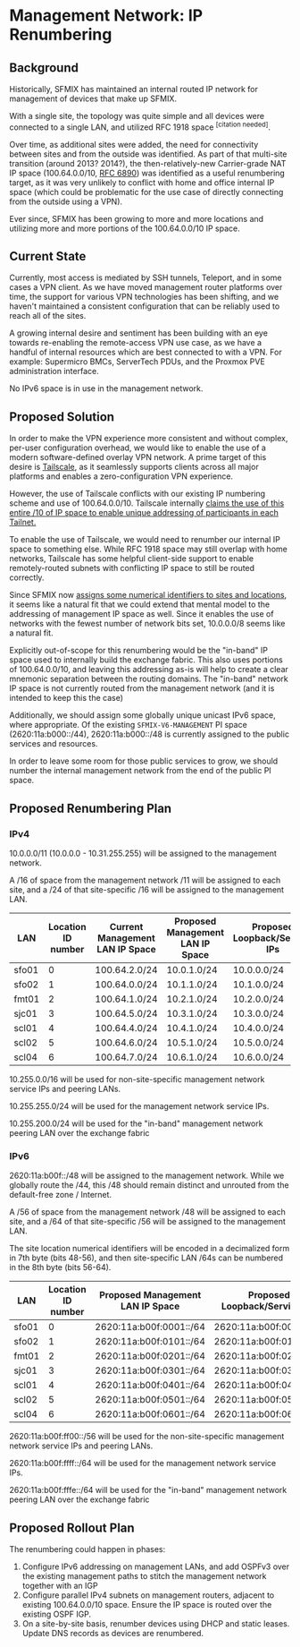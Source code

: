 # Management Network: IP Renumbering

## Background

Historically, SFMIX has maintained an internal routed IP network for management of devices that make up SFMIX. 

With a single site, the topology was quite simple and all devices were connected to a single LAN, and utilized RFC 1918 space <sup>[citation needed]</sup>.

Over time, as additional sites were added, the need for connectivity between sites and from the outside was identified. As part of that multi-site transition (around 2013? 2014?), the then-relatively-new Carrier-grade NAT IP space (100.64.0.0/10, [RFC 6890](https://datatracker.ietf.org/doc/html/rfc6890)) was identified as a useful renumbering target, as it was very unlikely to conflict with home and office internal IP space (which could be problematic for the use case of directly connecting from the outside using a VPN).

Ever since, SFMIX has been growing to more and more locations and utilizing more and more portions of the 100.64.0.0/10 IP space.

## Current State

Currently, most access is mediated by SSH tunnels, Teleport, and in some cases a VPN client. As we have moved management router platforms over time, the support for various VPN technologies has been shifting, and we haven't maintained a consistent configuration that can be reliably used to reach all of the sites.

A growing internal desire and sentiment has been building with an eye towards re-enabling the remote-access VPN use case, as we have a handful of internal resources which are best connected to with a VPN. For example: Supermicro BMCs, ServerTech PDUs, and the Proxmox PVE administration interface.

No IPv6 space is in use in the management network.

## Proposed Solution

In order to make the VPN experience more consistent and without complex, per-user configuration overhead, we would like to enable the use of a modern software-defined overlay VPN network. A prime target of this desire is [Tailscale](https://tailscale.com/), as it seamlessly supports clients across all major platforms and enables a zero-configuration VPN experience.

However, the use of Tailscale conflicts with our existing IP numbering scheme and use of 100.64.0.0/10. Tailscale internally [claims the use of this entire /10 of IP space to enable unique addressing of participants in each Tailnet.](https://tailscale.com/kb/1015/100.x-addresses)

To enable the use of Tailscale, we would need to renumber our internal IP space to something else. While RFC 1918 space may still overlap with home networks, Tailscale has some helpful client-side support to enable remotely-routed subnets with conflicting IP space to still be routed correctly.

Since SFMIX now [assigns some numerical identifiers to sites and locations](https://sfmix.org/locations/), it seems like a natural fit that we could extend that mental model to the addressing of management IP space as well.
Since it enables the use of networks with the fewest number of network bits set, 10.0.0.0/8 seems like a natural fit.

Explicitly out-of-scope for this renumbering would be the "in-band" IP space used to internally build the exchange fabric. This also uses portions of 100.64.0.0/10, and leaving this addressing as-is will help to create a clear mnemonic separation between the routing domains. The "in-band" network IP space is not currently routed from the management network (and it is intended to keep this the case)

Additionally, we should assign some globally unique unicast IPv6 space, where appropriate. Of the existing `SFMIX-V6-MANAGEMENT` PI space (2620:11a:b000::/44), 2620:11a:b000::/48 is currently assigned to the public services and resources.

In order to leave some room for those public services to grow, we should number the internal management network from the end of the public PI space.

## Proposed Renumbering Plan

### IPv4

10.0.0.0/11 (10.0.0.0 - 10.31.255.255) will be assigned to the management network.

A /16 of space from the management network /11 will be assigned to each site, and a /24 of that site-specific /16 will be assigned to the management LAN.

| LAN   | Location ID number | Current Management LAN IP Space | Proposed Management LAN IP Space | Proposed Loopback/Service IPs |
|-------|--------------------|---------------------------------|----------------------------------|-----------------------------------------|
| sfo01 | 0                  | 100.64.2.0/24                   | 10.0.1.0/24                      | 10.0.0.0/24                             |
| sfo02 | 1                  | 100.64.0.0/24                   | 10.1.1.0/24                      | 10.1.0.0/24                             |
| fmt01 | 2                  | 100.64.1.0/24                   | 10.2.1.0/24                      | 10.2.0.0/24                             |
| sjc01 | 3                  | 100.64.5.0/24                   | 10.3.1.0/24                      | 10.3.0.0/24                             |
| scl01 | 4                  | 100.64.4.0/24                   | 10.4.1.0/24                      | 10.4.0.0/24                             |
| scl02 | 5                  | 100.64.6.0/24                   | 10.5.1.0/24                      | 10.5.0.0/24                             |
| scl04 | 6                  | 100.64.7.0/24                   | 10.6.1.0/24                      | 10.6.0.0/24                             |


10.255.0.0/16 will be used for non-site-specific management network service IPs and peering LANs.

10.255.255.0/24 will be used for the management network service IPs.

10.255.200.0/24 will be used for the "in-band" management network peering LAN over the exchange fabric

### IPv6

2620:11a:b00f::/48 will be assigned to the management network. While we globally route the /44, this /48 should remain distinct and unrouted from the default-free zone / Internet.

A /56 of space from the management network /48 will be assigned to each site, and a /64 of that site-specific /56 will be assigned to the management LAN.

The site location numerical identifiers will be encoded in a decimalized form in 7th byte (bits 48-56), and then site-specific LAN /64s can be numbered in the 8th byte (bits 56-64).

| LAN   | Location ID number | Proposed Management LAN IP Space | Proposed Loopback/Service IPs |
|-------|--------------------|----------------------------------|-----------------------------------------|
| sfo01 | 0                  | 2620:11a:b00f:0001::/64          | 2620:11a:b00f:0000::/64                 |
| sfo02 | 1                  | 2620:11a:b00f:0101::/64          | 2620:11a:b00f:0100::/64                 |
| fmt01 | 2                  | 2620:11a:b00f:0201::/64          | 2620:11a:b00f:0200::/64                 |
| sjc01 | 3                  | 2620:11a:b00f:0301::/64          | 2620:11a:b00f:0300::/64                 |
| scl01 | 4                  | 2620:11a:b00f:0401::/64          | 2620:11a:b00f:0400::/64                 |
| scl02 | 5                  | 2620:11a:b00f:0501::/64          | 2620:11a:b00f:0500::/64                 |
| scl04 | 6                  | 2620:11a:b00f:0601::/64          | 2620:11a:b00f:0600::/64                 |

2620:11a:b00f:ff00::/56 will be used for the non-site-specific management network service IPs and peering LANs.

2620:11a:b00f:ffff::/64 will be used for the management network service IPs.

2620:11a:b00f:fffe::/64 will be used for the "in-band" management network peering LAN over the exchange fabric

## Proposed Rollout Plan

The renumbering could happen in phases:

1. Configure IPv6 addressing on management LANs, and add OSPFv3 over the existing management paths to stitch the management network together with an IGP
1. Configure parallel IPv4 subnets on management routers, adjacent to existing 100.64.0.0/10 space. Ensure the IP space is routed over the existing OSPF IGP.
1. On a site-by-site basis, renumber devices using DHCP and static leases. Update DNS records as devices are renumbered.
